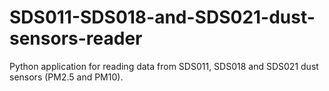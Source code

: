 # SDS011-SDS018-and-SDS021-dust-sensors-reader
Python application for reading data from SDS011, SDS018 and SDS021 dust sensors (PM2.5 and PM10).
